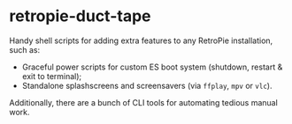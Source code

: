 # retropie-duct-tape

Handy shell scripts for adding extra features to any RetroPie installation, such as:

* Graceful power scripts for custom ES boot system (shutdown, restart & exit to terminal);
* Standalone splashscreens and screensavers (via `ffplay`, `mpv` or `vlc`).
 
Additionally, there are a bunch of CLI tools for automating tedious manual work.
